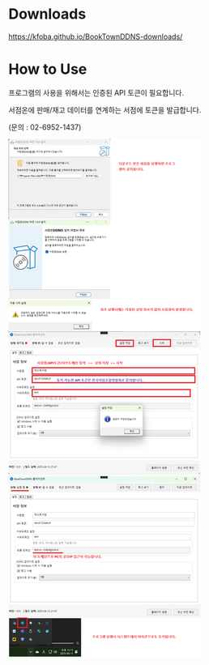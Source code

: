 # Downloads

https://kfoba.github.io/BookTownDDNS-downloads/

# How to Use

프로그램의 사용을 위해서는 인증된 API 토큰이 필요합니다.

서점온에 판매/재고 데이터를 연계하는 서점에 토큰을 발급합니다.

(문의 : 02-6952-1437)


![프로그램 메인 화면](./BooktownDDNS%20설정%20방법.png)
